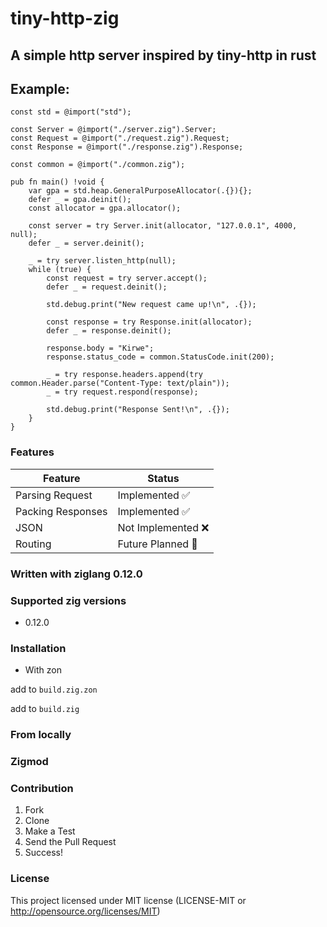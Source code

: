 # tiny-http-zig
## A simple http server inspired by tiny-http in rust

## Example:
```zig
const std = @import("std");

const Server = @import("./server.zig").Server;
const Request = @import("./request.zig").Request;
const Response = @import("./response.zig").Response;

const common = @import("./common.zig");

pub fn main() !void {
    var gpa = std.heap.GeneralPurposeAllocator(.{}){};
    defer _ = gpa.deinit();
    const allocator = gpa.allocator();

    const server = try Server.init(allocator, "127.0.0.1", 4000, null);
    defer _ = server.deinit();

    _ = try server.listen_http(null);
    while (true) {
        const request = try server.accept();
        defer _ = request.deinit();

        std.debug.print("New request came up!\n", .{});

        const response = try Response.init(allocator);
        defer _ = response.deinit();

        response.body = "Kirwe";
        response.status_code = common.StatusCode.init(200);

        _ = try response.headers.append(try common.Header.parse("Content-Type: text/plain"));
        _ = try request.respond(response);

        std.debug.print("Response Sent!\n", .{});
    }
}

```

### Features

| Feature           | Status            |
|-------------------|-------------------|
| Parsing Request   | Implemented ✅     |
| Packing Responses | Implemented ✅     |
| JSON              | Not Implemented ❌ |
| Routing           | Future Planned 🎯  |

### Written with ziglang 0.12.0
### Supported zig versions
- 0.12.0



### Installation
- With zon

add to `build.zig.zon`

add to `build.zig`

### From locally

### Zigmod

### Contribution
1. Fork
2. Clone
3. Make a Test
4. Send the Pull Request
5. Success!

### License
This project licensed under MIT license (LICENSE-MIT or http://opensource.org/licenses/MIT)
